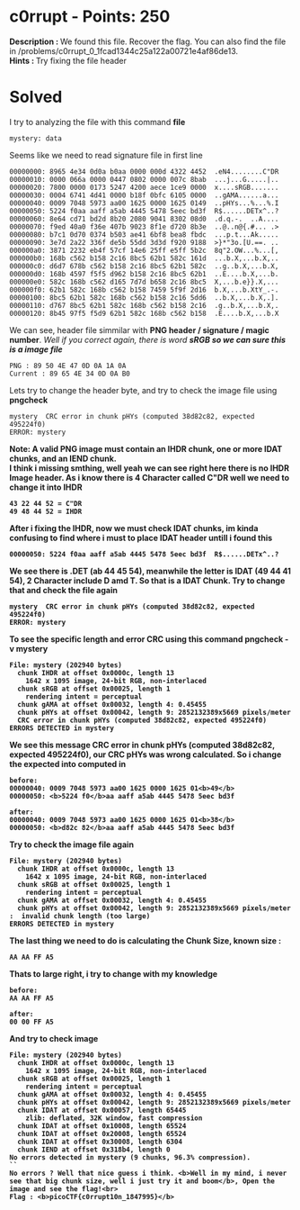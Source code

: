 # c0rrupt - Points: 250
<b>Description : </b>We found this file. Recover the flag. You can also find the file in /problems/c0rrupt_0_1fcad1344c25a122a00721e4af86de13.<br>
<b>Hints : </b>Try fixing the file header
# Solved
I try to analyzing the file with this command <b>file</b>
```
mystery: data
```
Seems like we need to read signature file in first line
```
00000000: 8965 4e34 0d0a b0aa 0000 000d 4322 4452  .eN4........C"DR
00000010: 0000 066a 0000 0447 0802 0000 007c 8bab  ...j...G.....|..
00000020: 7800 0000 0173 5247 4200 aece 1ce9 0000  x....sRGB.......
00000030: 0004 6741 4d41 0000 b18f 0bfc 6105 0000  ..gAMA......a...
00000040: 0009 7048 5973 aa00 1625 0000 1625 0149  ..pHYs...%...%.I
00000050: 5224 f0aa aaff a5ab 4445 5478 5eec bd3f  R$......DETx^..?
00000060: 8e64 cd71 bd2d 8b20 2080 9041 8302 08d0  .d.q.-.  ..A....
00000070: f9ed 40a0 f36e 407b 9023 8f1e d720 8b3e  ..@..n@{.#... .>
00000080: b7c1 0d70 0374 b503 ae41 6bf8 bea8 fbdc  ...p.t...Ak.....
00000090: 3e7d 2a22 336f de5b 55dd 3d3d f920 9188  >}*"3o.[U.==. ..
000000a0: 3871 2232 eb4f 57cf 14e6 25ff e5ff 5b2c  8q"2.OW...%...[,
000000b0: 168b c562 b158 2c16 8bc5 62b1 582c 161d  ...b.X,...b.X,..
000000c0: d6d7 678b c562 b158 2c16 8bc5 62b1 582c  ..g..b.X,...b.X,
000000d0: 168b 4597 f5f5 d962 b158 2c16 8bc5 62b1  ..E....b.X,...b.
000000e0: 582c 168b c562 d165 7d7d b658 2c16 8bc5  X,...b.e}}.X,...
000000f0: 62b1 582c 168b c562 b158 7459 5f9f 2d16  b.X,...b.XtY_.-.
00000100: 8bc5 62b1 582c 168b c562 b158 2c16 5dd6  ..b.X,...b.X,.].
00000110: d767 8bc5 62b1 582c 168b c562 b158 2c16  .g..b.X,...b.X,.
00000120: 8b45 97f5 f5d9 62b1 582c 168b c562 b158  .E....b.X,...b.X
```
We can see, header file simmilar with <b>PNG header / signature / magic number</b>. <i>Well if you correct again, there is word <b>sRGB so we can sure this is a image file</b></i>
```
PNG : 89 50 4E 47 0D 0A 1A 0A
Current : 89 65 4E 34 0D 0A B0
```
Lets try to change the header byte, and try to check the image file using <b>pngcheck</b>
```
mystery  CRC error in chunk pHYs (computed 38d82c82, expected 495224f0)
ERROR: mystery
```
<b>Note: A valid PNG image must contain an IHDR chunk, one or more IDAT chunks, and an IEND chunk.<br>
I think i missing smthing, well yeah we can see right here there is no <b>IHDR Image header</b>. As i know there is 4 Character called <b>C"DR</b> well we need to change it into <b>IHDR</b>
```
43 22 44 52 = C"DR
49 48 44 52 = IHDR
```
After i fixing the <b>IHDR</b>, now we must check <b>IDAT chunks</b>, im kinda confusing to find where i must to place <b>IDAT</b> header untill i found this
```
00000050: 5224 f0aa aaff a5ab 4445 5478 5eec bd3f  R$......DETx^..?
```
We see there is <b>.DET (ab 44 45 54)</b>, meanwhile the letter is <b>IDAT (49 44 41 54)</b>, 2 Character include <b>D</b> amd <b>T</b>. So that is a <b>IDAT Chunk</b>. Try to change that and check the file again
```
mystery  CRC error in chunk pHYs (computed 38d82c82, expected 495224f0)
ERROR: mystery
```
To see the specific length and error CRC using this command <b>pngcheck -v mystery</b>
```
File: mystery (202940 bytes)
  chunk IHDR at offset 0x0000c, length 13
    1642 x 1095 image, 24-bit RGB, non-interlaced
  chunk sRGB at offset 0x00025, length 1
    rendering intent = perceptual
  chunk gAMA at offset 0x00032, length 4: 0.45455
  chunk pHYs at offset 0x00042, length 9: 2852132389x5669 pixels/meter
  CRC error in chunk pHYs (computed 38d82c82, expected 495224f0)
ERRORS DETECTED in mystery
```
We see this message <b>CRC error in chunk pHYs (computed 38d82c82, expected 495224f0)</b>, our CRC <b>pHYs</b> was wrong calculated. So i change the <b>expected</b> into <b>computed</b> in
```
before:
00000040: 0009 7048 5973 aa00 1625 0000 1625 01<b>49</b>
00000050: <b>5224 f0</b>aa aaff a5ab 4445 5478 5eec bd3f

after:
00000040: 0009 7048 5973 aa00 1625 0000 1625 01<b>38</b>
00000050: <b>d82c 82</b>aa aaff a5ab 4445 5478 5eec bd3f
```
Try to check the image file again
```
File: mystery (202940 bytes)
  chunk IHDR at offset 0x0000c, length 13
    1642 x 1095 image, 24-bit RGB, non-interlaced
  chunk sRGB at offset 0x00025, length 1
    rendering intent = perceptual
  chunk gAMA at offset 0x00032, length 4: 0.45455
  chunk pHYs at offset 0x00042, length 9: 2852132389x5669 pixels/meter
:  invalid chunk length (too large)
ERRORS DETECTED in mystery
```
The last thing we need to do is calculating the <b>Chunk Size</b>, known size :
```
AA AA FF A5
```
Thats to large right, i try to change with my knowledge
```
before:
AA AA FF A5

after:
00 00 FF A5
```
And try to check image
```
File: mystery (202940 bytes)
  chunk IHDR at offset 0x0000c, length 13
    1642 x 1095 image, 24-bit RGB, non-interlaced
  chunk sRGB at offset 0x00025, length 1
    rendering intent = perceptual
  chunk gAMA at offset 0x00032, length 4: 0.45455
  chunk pHYs at offset 0x00042, length 9: 2852132389x5669 pixels/meter
  chunk IDAT at offset 0x00057, length 65445
    zlib: deflated, 32K window, fast compression
  chunk IDAT at offset 0x10008, length 65524
  chunk IDAT at offset 0x20008, length 65524
  chunk IDAT at offset 0x30008, length 6304
  chunk IEND at offset 0x318b4, length 0
No errors detected in mystery (9 chunks, 96.3% compression).
``
No errors ? Well that nice guess i think. <b>Well in my mind, i never see that big chunk size, well i just try it and boom</b>, Open the image and see the flag!<br>
Flag : <b>picoCTF{c0rrupt10n_1847995}</b>